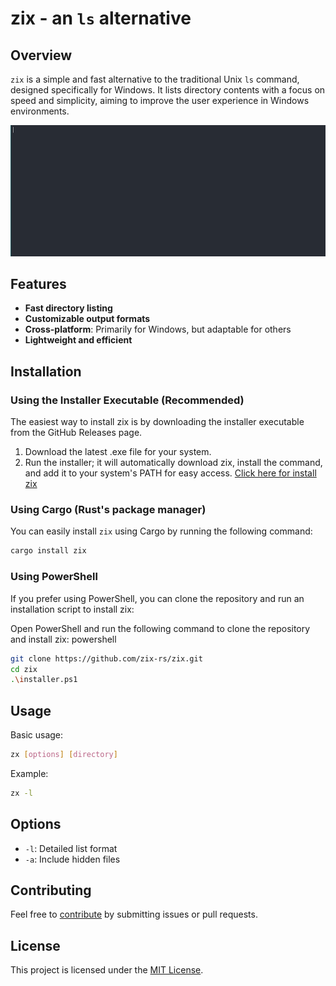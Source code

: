 # zix - an `ls` alternative
## Overview
`zix` is a simple and fast alternative to the traditional Unix `ls` command, designed specifically for Windows. It lists directory contents with a focus on speed and simplicity, aiming to improve the user experience in Windows environments.

![zix gif](./zix.gif)

## Features
- **Fast directory listing**
- **Customizable output formats**
- **Cross-platform**: Primarily for Windows, but adaptable for others
- **Lightweight and efficient**

## Installation

### Using the Installer Executable (Recommended)
The easiest way to install zix is by downloading the installer executable from the GitHub Releases page.
1. Download the latest .exe file for your system.
2. Run the installer; it will automatically download zix, install the command, and add it to your system's PATH for easy access.
[Click here for install zix](https://github.com/zix-rs/zix/releases/download/v0.0.5/zix-installer.exe)

### Using Cargo (Rust's package manager)
You can easily install `zix` using Cargo by running the following command:

```bash
cargo install zix
```

### Using PowerShell
If you prefer using PowerShell, you can clone the repository and run an installation script to install zix:

Open PowerShell and run the following command to clone the repository and install zix:
powershell

```bash
git clone https://github.com/zix-rs/zix.git
cd zix
.\installer.ps1
```

## Usage
Basic usage:
```bash
zx [options] [directory]
```

Example:
```bash
zx -l
```

## Options
- `-l`: Detailed list format
- `-a`: Include hidden files

## Contributing
Feel free to [contribute](./CONTRIBUTING.md) by submitting issues or pull requests.


## License
This project is licensed under the [MIT License](./LICENSE).

